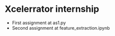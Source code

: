 # Xcelerrator internship
- First assignment at as1.py
- Second assignment at feature_extraction.ipynb
